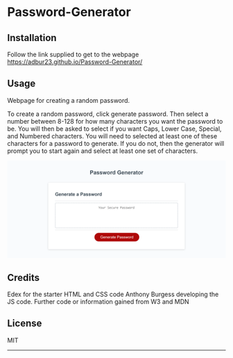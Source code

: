 # Password-Generator

## Installation

Follow the link supplied to get to the webpage
https://adbur23.github.io/Password-Generator/


## Usage 

Webpage for creating a random password.

To create a random password, click generate password. Then select a number between 8-128 for how many characters you want the password to be.
You will then be asked to select if you want Caps, Lower Case, Special, and Numbered characters. You will need to selected at least one of these
characters for a password to generate. If you do not, then the generator will prompt you to start again and select at least one set of characters. 
 

![Alt text](/images/password-generator-view.png "Anthony Burgess Password Generator Website")

## Credits

Edex for the starter HTML and CSS code
Anthony Burgess developing the JS code. 
Further code or information gained from W3 and MDN

## License

MIT

---